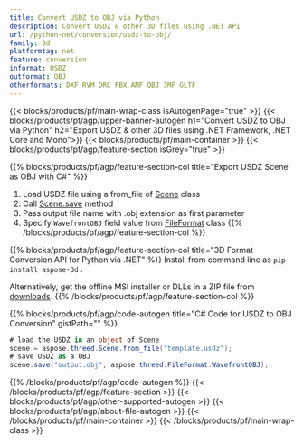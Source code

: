 ```yaml
---
title: Convert USDZ to OBJ via Python 
description: Convert USDZ & other 3D files using .NET API
url: /python-net/conversion/usdz-to-obj/
family: 3d
platformtag: net
feature: conversion
informat: USDZ
outformat: OBJ
otherformats: DXF RVM DRC FBX AMF OBJ 3MF GLTF 
---
```


{{< blocks/products/pf/main-wrap-class isAutogenPage="true" >}}
{{< blocks/products/pf/agp/upper-banner-autogen h1="Convert USDZ to OBJ via Python" h2="Export USDZ & other 3D files using .NET Framework, .NET Core and Mono">}}
{{< blocks/products/pf/main-container >}}
{{< blocks/products/pf/agp/feature-section isGrey="true" >}}

{{% blocks/products/pf/agp/feature-section-col title="Export USDZ Scene as OBJ with C#" %}}
1. Load USDZ file using a from_file of [Scene](https://apireference.aspose.com/3d/net/aspose.threed/scene) class
2. Call [Scene.save](https://apireference.aspose.com/3d/net/aspose.threed/scene/methods/save/index) method
3. Pass output file name with .obj extension as first parameter
4. Specify `WavefrontOBJ` field value from [FileFormat](https://apireference.aspose.com/3d/net/aspose.threed/fileformat/fields/index) class
{{% /blocks/products/pf/agp/feature-section-col %}}

{{% blocks/products/pf/agp/feature-section-col title="3D Format Conversion API for Python via .NET" %}}
Install from command line as ```pip install aspose-3d``` .

Alternatively, get the offline MSI installer or DLLs in a ZIP file from [downloads](https://downloads.aspose.com/3d/python-net).
{{% /blocks/products/pf/agp/feature-section-col %}}

{{% blocks/products/pf/agp/code-autogen title="C# Code for USDZ to OBJ Conversion" gistPath="" %}}
```cs
# load the USDZ in an object of Scene 
scene = aspose.threed.Scene.from_file("template.usdz");
# save USDZ as a OBJ 
scene.save("output.obj", aspose.threed.FileFormat.WavefrontOBJ);
```
{{% /blocks/products/pf/agp/code-autogen %}}
{{< /blocks/products/pf/agp/feature-section >}}
{{< blocks/products/pf/agp/other-supported-autogen >}}
{{< blocks/products/pf/agp/about-file-autogen >}}
{{< /blocks/products/pf/main-container >}}
{{< /blocks/products/pf/main-wrap-class >}}
